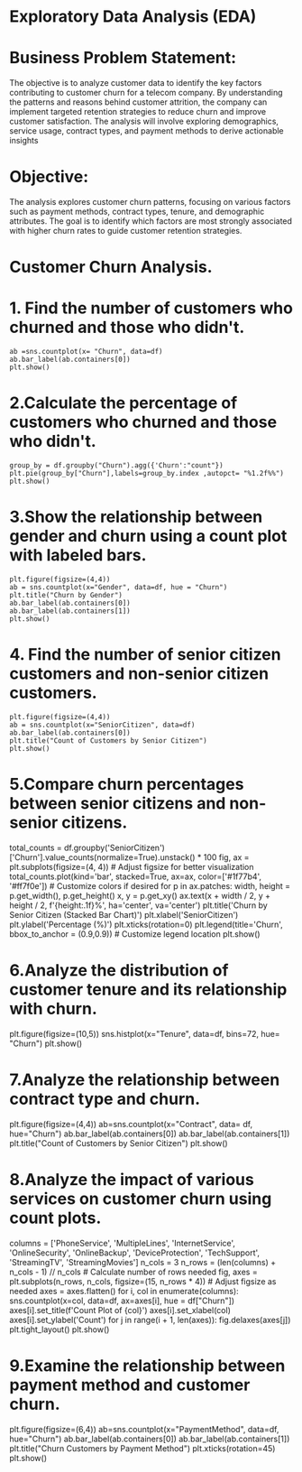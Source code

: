 # Exploratory Data Analysis (EDA)

# Business Problem Statement:
The objective is to analyze customer data to identify the key factors contributing to customer churn for a telecom company. By understanding the patterns and reasons behind customer attrition, the company can implement targeted retention strategies to reduce churn and improve customer satisfaction. The analysis will involve exploring demographics, service usage, contract types, and payment methods to derive actionable insights

# Objective:
 The analysis explores customer churn patterns, focusing on various factors such as payment methods, contract types, tenure, and demographic attributes. The goal is to identify which factors are most strongly associated with higher churn rates to guide customer retention strategies.
 
# Customer Churn Analysis.  

# 1. Find the number of customers who churned and those who didn't.
    ab =sns.countplot(x= "Churn", data=df)
    ab.bar_label(ab.containers[0])
    plt.show()

# 2.Calculate the percentage of customers who churned and those who didn't.
    group_by = df.groupby("Churn").agg({'Churn':"count"})
    plt.pie(group_by["Churn"],labels=group_by.index ,autopct= "%1.2f%%")
    plt.show()
    
# 3.Show the relationship between gender and churn using a count plot with labeled bars.
    plt.figure(figsize=(4,4))
    ab = sns.countplot(x="Gender", data=df, hue = "Churn")
    plt.title("Churn by Gender")
    ab.bar_label(ab.containers[0])
    ab.bar_label(ab.containers[1])
    plt.show() 

 # 4. Find the number of senior citizen customers and non-senior citizen customers.
    plt.figure(figsize=(4,4))
    ab = sns.countplot(x="SeniorCitizen", data=df)
    ab.bar_label(ab.containers[0])
    plt.title("Count of Customers by Senior Citizen")
    plt.show() 

 # 5.Compare churn percentages between senior citizens and non-senior citizens.
 
total_counts = df.groupby('SeniorCitizen')['Churn'].value_counts(normalize=True).unstack() * 100
fig, ax = plt.subplots(figsize=(4, 4))  # Adjust figsize for better visualization
total_counts.plot(kind='bar', stacked=True, ax=ax, color=['#1f77b4', '#ff7f0e'])  # Customize colors if desired
for p in ax.patches:
    width, height = p.get_width(), p.get_height()
    x, y = p.get_xy()
    ax.text(x + width / 2, y + height / 2, f'{height:.1f}%', ha='center', va='center')
plt.title('Churn by Senior Citizen (Stacked Bar Chart)')
plt.xlabel('SeniorCitizen')
plt.ylabel('Percentage (%)')
plt.xticks(rotation=0)
plt.legend(title='Churn', bbox_to_anchor = (0.9,0.9))  # Customize legend location
plt.show()

 # 6.Analyze the distribution of customer tenure and its relationship with churn.
 
   plt.figure(figsize=(10,5))
   sns.histplot(x="Tenure", data=df, bins=72, hue= "Churn")
   plt.show() 

 # 7.Analyze the relationship between contract type and churn. 
  plt.figure(figsize=(4,4))
  ab=sns.countplot(x="Contract", data= df, hue="Churn")
  ab.bar_label(ab.containers[0])
  ab.bar_label(ab.containers[1])
  plt.title("Count of Customers by Senior Citizen")
  plt.show()

# 8.Analyze the impact of various services on customer churn using count plots.

columns = ['PhoneService', 'MultipleLines', 'InternetService', 'OnlineSecurity', 
           'OnlineBackup', 'DeviceProtection', 'TechSupport', 'StreamingTV', 'StreamingMovies']
n_cols = 3
n_rows = (len(columns) + n_cols - 1) // n_cols  # Calculate number of rows needed
fig, axes = plt.subplots(n_rows, n_cols, figsize=(15, n_rows * 4))  # Adjust figsize as needed
axes = axes.flatten()
for i, col in enumerate(columns):
    sns.countplot(x=col, data=df, ax=axes[i], hue = df["Churn"])
    axes[i].set_title(f'Count Plot of {col}')
    axes[i].set_xlabel(col)
    axes[i].set_ylabel('Count')
for j in range(i + 1, len(axes)):
    fig.delaxes(axes[j])
plt.tight_layout()
plt.show()


# 9.Examine the relationship between payment method and customer churn.

 plt.figure(figsize=(6,4))
 ab=sns.countplot(x="PaymentMethod", data=df, hue="Churn")
 ab.bar_label(ab.containers[0])
 ab.bar_label(ab.containers[1])
 plt.title("Churn Customers by Payment Method")
 plt.xticks(rotation=45)
 plt.show()
